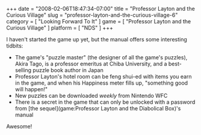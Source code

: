 +++
date = "2008-02-06T18:47:34-07:00"
title = "Professor Layton and the Curious Village"
slug = "professor-layton-and-the-curious-village-6"
category = [ "Looking Forward To It" ]
game = [ "Professor Layton and the Curious Village" ]
platform = [ "NDS" ]
+++

I haven't started the game up yet, but the manual offers some interesting tidbits:

* The game's "puzzle master" (the designer of all the game's puzzles), Akira Tago, is a professor emeritus at Chiba University, and a best-selling puzzle book author in Japan
* Professor Layton's hotel room can be feng shui-ed with items you earn in the game, and when his Happiness meter fills up, "something good will happen!"
* New puzzles can be downloaded <i>weekly</i> from Nintendo WFC
* There is a secret in the game that can only be unlocked with a password from [the sequel](game:Professor Layton and the Diabolical Box)'s manual

Awesome!